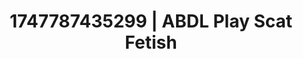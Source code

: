 ---
categories:
- Glory hole
- Whispered desires
- Anal play
- Volleyball
- Moonlit passion
image: /assets/images/1747787435299.jpg
layout: post
seo:
  description: Featured content with artistic Scat Fetish, ABDL Play. HD images available.
  keywords: Scat Fetish, ABDL Play
  og_image: /assets/images/1747787435299.jpg
  schema_type: VisualArtwork
tags:
- ABDL Play
- Scat Fetish
- '#1747787435299'
title: 1747787435299 | ABDL Play Scat Fetish
---
